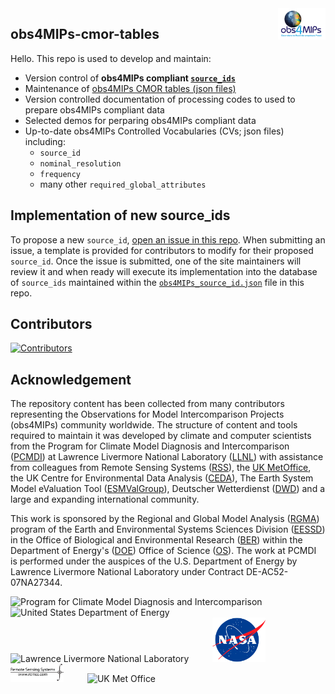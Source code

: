 <img src="assets/imgs/obs4MIPsRLogo.png" width="15%" height="15%" align="right" />

## obs4MIPs-cmor-tables ##

Hello. This repo is used to develop and maintain:

- Version control of **obs4MIPs compliant [`source_ids`](https://github.com/PCMDI/obs4MIPs-cmor-tables/blob/master/obs4MIPs_source_id.json)** 
- Maintenance of [obs4MIPs CMOR tables (json files)](https://github.com/PCMDI/obs4MIPs-cmor-tables/tree/master/Tables)
- Version controlled documentation of processing codes to used to prepare obs4MIPs compliant data
- Selected demos for perparing obs4MIPs compliant data
- Up-to-date obs4MIPs Controlled Vocabularies (CVs; json files) including: 
    - `source_id`
    - `nominal_resolution`
    - `frequency`
    - many other `required_global_attributes` 

## Implementation of new source_ids 

To propose a new `source_id`, [open an issue in this repo](https://github.com/PCMDI/obs4MIPs-cmor-tables/issues/new/choose). When submitting an issue, a template is provided for contributors to modify for their proposed `source_id`. Once the issue is submitted, one of the site maintainers will review it and when ready will execute its implementation into the database of `source_ids` maintained within the [`obs4MIPs_source_id.json`](https://github.com/PCMDI/obs4MIPs-cmor-tables/blob/master/obs4MIPs_source_id.json) file in this repo.

## Contributors

[![Contributors](https://contrib.rocks/image?repo=PCMDI/obs4MIPs-cmor-tables)](https://github.com/PCMDI/obs4MIPs-cmor-tables/graphs/contributors)

## Acknowledgement

The repository content has been collected from many contributors representing the Observations for Model Intercomparison Projects (obs4MIPs) community worldwide. The structure of content and tools required to maintain it was developed by climate and computer scientists from the Program for Climate Model Diagnosis and Intercomparison ([PCMDI](https://pcmdi.llnl.gov/)) at Lawrence Livermore National Laboratory ([LLNL](https://www.llnl.gov/)) with assistance from colleagues from Remote Sensing Systems ([RSS](https://www.remss.com/)), the [UK MetOffice](https://www.metoffice.gov.uk/), the UK Centre for Environmental Data Analysis ([CEDA](https://www.ceda.ac.uk/)), The Earth System Model eValuation Tool ([ESMValGroup](https://esmvaltool.org/)), Deutscher Wetterdienst ([DWD](https://www.dwd.de)) and a large and expanding international community.

This work is sponsored by the Regional and Global Model Analysis ([RGMA](https://climatemodeling.science.energy.gov/program/regional-global-model-analysis)) program of the Earth and Environmental Systems Sciences Division ([EESSD](https://science.osti.gov/ber/Research/eessd)) in the Office of Biological and Environmental Research ([BER](https://science.osti.gov/ber)) within the Department of Energy's ([DOE](https://www.energy.gov/)) Office of Science ([OS](https://science.osti.gov/)). The work at PCMDI is performed under the auspices of the U.S. Department of Energy by Lawrence Livermore National Laboratory under Contract DE-AC52-07NA27344.

<p>
    <img src="https://pcmdi.github.io/assets/PCMDI/100px-PCMDI-Logo-NoText-square-png8.png"
         width="65"
         style="margin-right: 30px"
         title="Program for Climate Model Diagnosis and Intercomparison"
         alt="Program for Climate Model Diagnosis and Intercomparison"
    >&nbsp;
    <img src="https://pcmdi.github.io/assets/DOE/480px-DOE_Seal_Color.png"
         width="65"
         style="margin-right: 30px"
         title="United States Department of Energy"
         alt="United States Department of Energy"
    >&nbsp;
    <img src="https://pcmdi.github.io/assets/LLNL/212px-LLNLiconPMS286-WHITEBACKGROUND.png"
         width="65"
         style="margin-right: 30px"
         title="Lawrence Livermore National Laboratory"
         alt="Lawrence Livermore National Laboratory"
    >&nbsp;
        <img src="https://github.com/PCMDI/assets/blob/main/NASA/577x480px-NASA_Logo.png"
         width="85"
         style="margin-right: 30px"
         title="NASA"
         alt="NASA"
    >&nbsp;
            <img src="https://github.com/PCMDI/assets/blob/main/RSS/308x107px-RSS_Logo_Blank_Background.png"
         width="85"
         style="margin-right: 30px"
         title="RSS"
         alt="RSS"
    >&nbsp;
    <img src="https://pcmdi.github.io/assets/MetOffice/100px-Met_Office_LogoBLACK.png"
         width="65"
         style="margin-right: 30px"
         title="UK Met Office"
         alt="UK Met Office"
    >
</p>

